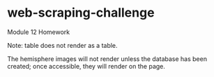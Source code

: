 # web-scraping-challenge
Module 12 Homework


Note: table does not render as a table.

The hemisphere images will not render unless the database has been created; once accessible, they will render on the page.
